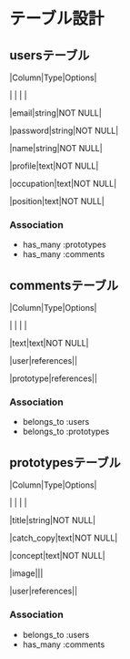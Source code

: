 # テーブル設計

## usersテーブル

|Column|Type|Options|

|      |    |       |

|email|string|NOT NULL|

|password|string|NOT NULL|

|name|string|NOT NULL|

|profile|text|NOT NULL|

|occupation|text|NOT NULL|

|position|text|NOT NULL|

### Association

- has_many :prototypes
- has_many :comments

## commentsテーブル

|Column|Type|Options|

|      |    |       |

|text|text|NOT NULL|

|user|references||

|prototype|references||

### Association

- belongs_to :users
- belongs_to :prototypes

## prototypesテーブル

|Column|Type|Options|

|      |    |       |

|title|string|NOT NULL|

|catch_copy|text|NOT NULL|

|concept|text|NOT NULL|

|image|||

|user|references||

### Association

- belongs_to :users
- has_many :comments

